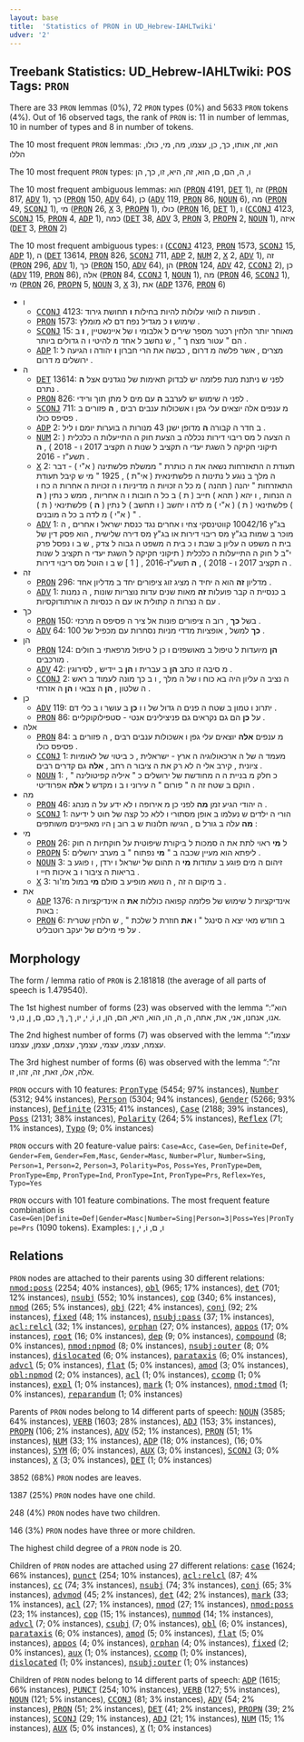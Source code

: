 ```yaml
---
layout: base
title:  'Statistics of PRON in UD_Hebrew-IAHLTwiki'
udver: '2'
---
```


## Treebank Statistics: UD_Hebrew-IAHLTwiki: POS Tags: `PRON`

There are 33 `PRON` lemmas (0%), 72 `PRON` types (0%) and 5633 `PRON` tokens (4%).
Out of 16 observed tags, the rank of `PRON` is: 11 in number of lemmas, 10 in number of types and 8 in number of tokens.

The 10 most frequent `PRON` lemmas: הוא, זה, אותו, כך, כן, עצמו, מה, מי, כולו, הללו

The 10 most frequent `PRON` types:  ו, ה, הם, ם, הוא, זה, היא, זו, כך, הן

The 10 most frequent ambiguous lemmas: הוא (<tt><a href="he_iahltwiki-pos-PRON.html">PRON</a></tt> 4191, <tt><a href="he_iahltwiki-pos-DET.html">DET</a></tt> 1), זה (<tt><a href="he_iahltwiki-pos-PRON.html">PRON</a></tt> 817, <tt><a href="he_iahltwiki-pos-ADV.html">ADV</a></tt> 1), כך (<tt><a href="he_iahltwiki-pos-PRON.html">PRON</a></tt> 150, <tt><a href="he_iahltwiki-pos-ADV.html">ADV</a></tt> 64), כן (<tt><a href="he_iahltwiki-pos-ADV.html">ADV</a></tt> 119, <tt><a href="he_iahltwiki-pos-PRON.html">PRON</a></tt> 86, <tt><a href="he_iahltwiki-pos-NOUN.html">NOUN</a></tt> 6), מה (<tt><a href="he_iahltwiki-pos-PRON.html">PRON</a></tt> 49, <tt><a href="he_iahltwiki-pos-SCONJ.html">SCONJ</a></tt> 1), מי (<tt><a href="he_iahltwiki-pos-PRON.html">PRON</a></tt> 26, <tt><a href="he_iahltwiki-pos-X.html">X</a></tt> 3, <tt><a href="he_iahltwiki-pos-PROPN.html">PROPN</a></tt> 1), כולו (<tt><a href="he_iahltwiki-pos-PRON.html">PRON</a></tt> 16, <tt><a href="he_iahltwiki-pos-DET.html">DET</a></tt> 1), ו (<tt><a href="he_iahltwiki-pos-CCONJ.html">CCONJ</a></tt> 4123, <tt><a href="he_iahltwiki-pos-SCONJ.html">SCONJ</a></tt> 15, <tt><a href="he_iahltwiki-pos-PRON.html">PRON</a></tt> 4, <tt><a href="he_iahltwiki-pos-ADP.html">ADP</a></tt> 1), כמה (<tt><a href="he_iahltwiki-pos-DET.html">DET</a></tt> 38, <tt><a href="he_iahltwiki-pos-ADV.html">ADV</a></tt> 3, <tt><a href="he_iahltwiki-pos-PRON.html">PRON</a></tt> 3, <tt><a href="he_iahltwiki-pos-PROPN.html">PROPN</a></tt> 2, <tt><a href="he_iahltwiki-pos-NOUN.html">NOUN</a></tt> 1), איזה (<tt><a href="he_iahltwiki-pos-DET.html">DET</a></tt> 3, <tt><a href="he_iahltwiki-pos-PRON.html">PRON</a></tt> 2)

The 10 most frequent ambiguous types:  ו (<tt><a href="he_iahltwiki-pos-CCONJ.html">CCONJ</a></tt> 4123, <tt><a href="he_iahltwiki-pos-PRON.html">PRON</a></tt> 1573, <tt><a href="he_iahltwiki-pos-SCONJ.html">SCONJ</a></tt> 15, <tt><a href="he_iahltwiki-pos-ADP.html">ADP</a></tt> 1), ה (<tt><a href="he_iahltwiki-pos-DET.html">DET</a></tt> 13614, <tt><a href="he_iahltwiki-pos-PRON.html">PRON</a></tt> 826, <tt><a href="he_iahltwiki-pos-SCONJ.html">SCONJ</a></tt> 711, <tt><a href="he_iahltwiki-pos-ADP.html">ADP</a></tt> 2, <tt><a href="he_iahltwiki-pos-NUM.html">NUM</a></tt> 2, <tt><a href="he_iahltwiki-pos-X.html">X</a></tt> 2, <tt><a href="he_iahltwiki-pos-ADV.html">ADV</a></tt> 1), זה (<tt><a href="he_iahltwiki-pos-PRON.html">PRON</a></tt> 296, <tt><a href="he_iahltwiki-pos-ADV.html">ADV</a></tt> 1), כך (<tt><a href="he_iahltwiki-pos-PRON.html">PRON</a></tt> 150, <tt><a href="he_iahltwiki-pos-ADV.html">ADV</a></tt> 64), הן (<tt><a href="he_iahltwiki-pos-PRON.html">PRON</a></tt> 124, <tt><a href="he_iahltwiki-pos-ADV.html">ADV</a></tt> 42, <tt><a href="he_iahltwiki-pos-CCONJ.html">CCONJ</a></tt> 2), כן (<tt><a href="he_iahltwiki-pos-ADV.html">ADV</a></tt> 119, <tt><a href="he_iahltwiki-pos-PRON.html">PRON</a></tt> 86), אלה (<tt><a href="he_iahltwiki-pos-PRON.html">PRON</a></tt> 84, <tt><a href="he_iahltwiki-pos-CCONJ.html">CCONJ</a></tt> 1, <tt><a href="he_iahltwiki-pos-NOUN.html">NOUN</a></tt> 1), מה (<tt><a href="he_iahltwiki-pos-PRON.html">PRON</a></tt> 46, <tt><a href="he_iahltwiki-pos-SCONJ.html">SCONJ</a></tt> 1), מי (<tt><a href="he_iahltwiki-pos-PRON.html">PRON</a></tt> 26, <tt><a href="he_iahltwiki-pos-PROPN.html">PROPN</a></tt> 5, <tt><a href="he_iahltwiki-pos-NOUN.html">NOUN</a></tt> 3, <tt><a href="he_iahltwiki-pos-X.html">X</a></tt> 3), את (<tt><a href="he_iahltwiki-pos-ADP.html">ADP</a></tt> 1376, <tt><a href="he_iahltwiki-pos-PRON.html">PRON</a></tt> 6)


* ו
  * <tt><a href="he_iahltwiki-pos-CCONJ.html">CCONJ</a></tt> 4123: תופעות ה לוואי עלולות להיות בחילות <b>ו</b> תחושת גירוד .
  * <tt><a href="he_iahltwiki-pos-PRON.html">PRON</a></tt> 1573: שימוש <b>ו</b> כ מגדיל נפח דם לא מומלץ .
  * <tt><a href="he_iahltwiki-pos-SCONJ.html">SCONJ</a></tt> 15: מאוחר יותר הלחין רכטר מספר שירים ל אלבומי ו של איינשטיין , <b>ו</b> ב הם " עטור מצח ך " , ש נחשב ל אחד מ להיטי ו ה גדולים ביותר .
  * <tt><a href="he_iahltwiki-pos-ADP.html">ADP</a></tt> 1: מצרים , אשר פלשה מ דרום , כבשה את הרי חברון <b>ו</b> יהודה ו הגיעה ל ירושלים מ דרום .
* ה
  * <tt><a href="he_iahltwiki-pos-DET.html">DET</a></tt> 13614: לפני ש ניתנת מנת פלזמה יש לבדוק תאימות של נוגדנים אצל <b>ה</b> נתרם .
  * <tt><a href="he_iahltwiki-pos-PRON.html">PRON</a></tt> 826: לפני ה שימוש יש לערבב <b>ה</b> עם מים ל מתן תוך ורידי .
  * <tt><a href="he_iahltwiki-pos-SCONJ.html">SCONJ</a></tt> 711: מ ענפים אלה יוצאים עלי גפן ו אשכולות ענבים רבים , <b>ה</b> פזורים ב פסיפס כולו .
  * <tt><a href="he_iahltwiki-pos-ADP.html">ADP</a></tt> 2: ב חדר ה קבורה <b>ה</b> מדופן ישנן 43 מנורות ה בוערות יומם ו ליל .
  * <tt><a href="he_iahltwiki-pos-NUM.html">NUM</a></tt> 2: ה הצעה ל מס ריבוי דירות נכללה ב הצעת חוק ה התייעלות ה כלכלית ( תיקוני חקיקה ל השגת יעדי ה תקציב ל שנות ה תקציב 2017 ו - 2018 ) , <b>ה</b> תשע"ז - 2016 .
  * <tt><a href="he_iahltwiki-pos-X.html">X</a></tt> 2: תעודת ה התאזרחות נשאה את ה כותרת " ממשלת פלשתינה ( א"י ) - דבר ה מלך ב נוגע ל נתינות ה פלשתינאית ( אי"ת ) , 1925 " מי ש קיבל תעודת התאזרחות " יהנה ( תהנה ) מ כל ה זכויות ה מדיניות ו ה זכויות ה אחרות ה כח ו ה הנחות , ו יהא ( תהא ) חייב ( ת ) ב כל ה חובות ו ה אחריות , ממש כ נתין ( <b>ה</b> ) פלשתינאי ( ת ) ( א"י ) מ לדה ו יחשב ( ו תחשב ) ל נתין ( <b>ה</b> ) פלשתינאי ( ת ) ( א"י ) מ לדה ב כל ה מובנים " .
  * <tt><a href="he_iahltwiki-pos-ADV.html">ADV</a></tt> 1: בג"ץ 10042/16 קווטינסקי צחי ו אחרים נגד כנסת ישראל ו אחרים , ה מוכר ב שמות בג"ץ מס ריבוי דירות או בג"ץ מס דירה שלישית , הוא פסק דין של בית ה משפט ה עליון ב שבת ו כ בית ה משפט ה גבוה ל צדק , ש ב ו נפסל פרק י"ב ל חוק ה התייעלות ה כלכלית ( תיקוני חקיקה ל השגת יעדי ה תקציב ל שנות ה תקציב 2017 ו - 2018 ) , <b>ה</b> תשע"ז-2016 , [ 1 ] ש ב ו הוטל מס ריבוי דירות .
* זה
  * <tt><a href="he_iahltwiki-pos-PRON.html">PRON</a></tt> 296: מדליון <b>זה</b> הוא ה יחיד ה מציג זוג ציפורים יחד ב מדליון אחד .
  * <tt><a href="he_iahltwiki-pos-ADV.html">ADV</a></tt> 1: ב כנסיית ה קבר פועלות <b>זה</b> מאות שנים עדות נוצריות שונות , ה נמנות עם ה נצרות ה קתולית או עם ה כנסיות ה אורתודוקסיות .
* כך
  * <tt><a href="he_iahltwiki-pos-PRON.html">PRON</a></tt> 150: בשל <b>כך</b> , רוב ה ציפורים פונות אל ציר ה פסיפס ה מרכזי .
  * <tt><a href="he_iahltwiki-pos-ADV.html">ADV</a></tt> 64: <b>כך</b> למשל , אופציות מדדי מניות נסחרות עם מכפיל של 100 .
* הן
  * <tt><a href="he_iahltwiki-pos-PRON.html">PRON</a></tt> 124: <b>הן</b> מיועדות ל טיפול ב מאושפזים ו כן ל טיפול מרפאתי ב חולים מורכבים .
  * <tt><a href="he_iahltwiki-pos-ADV.html">ADV</a></tt> 42: מ סיבה זו כתב <b>הן</b> ב עברית ו <b>הן</b> ב יידיש , לסירוגין .
  * <tt><a href="he_iahltwiki-pos-CCONJ.html">CCONJ</a></tt> 2: ה נציב ה עליון היה בא כוח ו של ה מלך , ו ב כך מונה לעמוד ב ראש ה שלטון , <b>הן</b> ה צבאי ו <b>הן</b> ה אזרחי .
* כן
  * <tt><a href="he_iahltwiki-pos-ADV.html">ADV</a></tt> 119: יתרונ ו טמון ב שטח ה פנים ה גדול של ו ו <b>כן</b> ב עושר ו ב כלי דם .
  * <tt><a href="he_iahltwiki-pos-PRON.html">PRON</a></tt> 86: על <b>כן</b> הם גם נקראים גם פניצילינים אנטי - סטפילוקוקליים .
* אלה
  * <tt><a href="he_iahltwiki-pos-PRON.html">PRON</a></tt> 84: מ ענפים <b>אלה</b> יוצאים עלי גפן ו אשכולות ענבים רבים , ה פזורים ב פסיפס כולו .
  * <tt><a href="he_iahltwiki-pos-CCONJ.html">CCONJ</a></tt> 1: מעמד ה של ה ארכאולוגיה ה ארץ - ישראלית , כ ביטוי של לאומיות ציונית , קירב אלי ה לא רק את ה ציבור ה רחב , <b>אלה</b> גם קדרים רבים .
  * <tt><a href="he_iahltwiki-pos-NOUN.html">NOUN</a></tt> 1: כ חלק מ בניית ה ה מחודשת של ירושלים כ " איליה קפיטולינה " , הוקם ב שטח זה ה " פורום " ה עירוני ו ב ו מקדש ל <b>אלה</b> אפרודיטי .
* מה
  * <tt><a href="he_iahltwiki-pos-PRON.html">PRON</a></tt> 46: ה יהודי הגיע זמן <b>מה</b> לפני כן מ אירופה ו לא ידע על ה מנהג .
  * <tt><a href="he_iahltwiki-pos-SCONJ.html">SCONJ</a></tt> 1: הורי ה ילדים ש נעלמו ב אופן מסתורי ו ללא כל קצה של חוט ל ידיעה <b>מה</b> עלה ב גורל ם , הגישו תלונות ש ב רוב ן היו מאפיינים משותפים :
* מי
  * <tt><a href="he_iahltwiki-pos-PRON.html">PRON</a></tt> 26: ל <b>מי</b> ראוי לתת את ה סמכות ל ביקורת שיפוטית על חוקתיות ה חוק
  * <tt><a href="he_iahltwiki-pos-PROPN.html">PROPN</a></tt> 5: ליפתא הוא מעיין שכבה ב " <b>מי</b> נפתוח " ב מערב ירושלים .
  * <tt><a href="he_iahltwiki-pos-NOUN.html">NOUN</a></tt> 3: זיהום ה מים פוגע ב עתודות <b>מי</b> ה תהום של ישראל ו ירדן , ו פוגע ב בריאות ה ציבור ו ב איכות חיי ו .
  * <tt><a href="he_iahltwiki-pos-X.html">X</a></tt> 3: ב מיקום ה זה , ה נושא מופיע ב סולם <b>מי</b> במול מז'ור .
* את
  * <tt><a href="he_iahltwiki-pos-ADP.html">ADP</a></tt> 1376: אינדיקציות ל שימוש של פלזמה קפואה כוללות <b>את</b> ה אינדיקציות ה באות :
  * <tt><a href="he_iahltwiki-pos-PRON.html">PRON</a></tt> 6: ב חודש מאי יצא ה סינגל " ו <b>את</b> חוזרת ל שלכת " , ש הלחין שטרית על פי מילים של יעקב רוטבליט .

## Morphology

The form / lemma ratio of `PRON` is 2.181818 (the average of all parts of speech is 1.479540).

The 1st highest number of forms (23) was observed with the lemma “הוא”: אנו, אנחנו, אני, את, אתה, ה, הּ, הו, הוא, היא, הם, הן, ו, וֹ, י, יו, ך, ךָ, כם, ם, ן, נו, ני.

The 2nd highest number of forms (7) was observed with the lemma “עצמו”: עצמה, עצמו, עצמי, עצמך, עצמם, עצמן, עצמנו.

The 3rd highest number of forms (6) was observed with the lemma “זה”: אלה, אלו, זאת, זה, זהו, זו.

`PRON` occurs with 10 features: <tt><a href="he_iahltwiki-feat-PronType.html">PronType</a></tt> (5454; 97% instances), <tt><a href="he_iahltwiki-feat-Number.html">Number</a></tt> (5312; 94% instances), <tt><a href="he_iahltwiki-feat-Person.html">Person</a></tt> (5304; 94% instances), <tt><a href="he_iahltwiki-feat-Gender.html">Gender</a></tt> (5266; 93% instances), <tt><a href="he_iahltwiki-feat-Definite.html">Definite</a></tt> (2315; 41% instances), <tt><a href="he_iahltwiki-feat-Case.html">Case</a></tt> (2188; 39% instances), <tt><a href="he_iahltwiki-feat-Poss.html">Poss</a></tt> (2131; 38% instances), <tt><a href="he_iahltwiki-feat-Polarity.html">Polarity</a></tt> (264; 5% instances), <tt><a href="he_iahltwiki-feat-Reflex.html">Reflex</a></tt> (71; 1% instances), <tt><a href="he_iahltwiki-feat-Typo.html">Typo</a></tt> (9; 0% instances)

`PRON` occurs with 20 feature-value pairs: `Case=Acc`, `Case=Gen`, `Definite=Def`, `Gender=Fem`, `Gender=Fem,Masc`, `Gender=Masc`, `Number=Plur`, `Number=Sing`, `Person=1`, `Person=2`, `Person=3`, `Polarity=Pos`, `Poss=Yes`, `PronType=Dem`, `PronType=Emp`, `PronType=Ind`, `PronType=Int`, `PronType=Prs`, `Reflex=Yes`, `Typo=Yes`

`PRON` occurs with 101 feature combinations.
The most frequent feature combination is `Case=Gen|Definite=Def|Gender=Masc|Number=Sing|Person=3|Poss=Yes|PronType=Prs` (1090 tokens).
Examples: ו, ם, וֹ, י, ן


## Relations

`PRON` nodes are attached to their parents using 30 different relations: <tt><a href="he_iahltwiki-dep-nmod-poss.html">nmod:poss</a></tt> (2254; 40% instances), <tt><a href="he_iahltwiki-dep-obl.html">obl</a></tt> (965; 17% instances), <tt><a href="he_iahltwiki-dep-det.html">det</a></tt> (701; 12% instances), <tt><a href="he_iahltwiki-dep-nsubj.html">nsubj</a></tt> (552; 10% instances), <tt><a href="he_iahltwiki-dep-cop.html">cop</a></tt> (340; 6% instances), <tt><a href="he_iahltwiki-dep-nmod.html">nmod</a></tt> (265; 5% instances), <tt><a href="he_iahltwiki-dep-obj.html">obj</a></tt> (221; 4% instances), <tt><a href="he_iahltwiki-dep-conj.html">conj</a></tt> (92; 2% instances), <tt><a href="he_iahltwiki-dep-fixed.html">fixed</a></tt> (48; 1% instances), <tt><a href="he_iahltwiki-dep-nsubj-pass.html">nsubj:pass</a></tt> (37; 1% instances), <tt><a href="he_iahltwiki-dep-acl-relcl.html">acl:relcl</a></tt> (32; 1% instances), <tt><a href="he_iahltwiki-dep-orphan.html">orphan</a></tt> (27; 0% instances), <tt><a href="he_iahltwiki-dep-appos.html">appos</a></tt> (17; 0% instances), <tt><a href="he_iahltwiki-dep-root.html">root</a></tt> (16; 0% instances), <tt><a href="he_iahltwiki-dep-dep.html">dep</a></tt> (9; 0% instances), <tt><a href="he_iahltwiki-dep-compound.html">compound</a></tt> (8; 0% instances), <tt><a href="he_iahltwiki-dep-nmod-npmod.html">nmod:npmod</a></tt> (8; 0% instances), <tt><a href="he_iahltwiki-dep-nsubj-outer.html">nsubj:outer</a></tt> (8; 0% instances), <tt><a href="he_iahltwiki-dep-dislocated.html">dislocated</a></tt> (6; 0% instances), <tt><a href="he_iahltwiki-dep-parataxis.html">parataxis</a></tt> (6; 0% instances), <tt><a href="he_iahltwiki-dep-advcl.html">advcl</a></tt> (5; 0% instances), <tt><a href="he_iahltwiki-dep-flat.html">flat</a></tt> (5; 0% instances), <tt><a href="he_iahltwiki-dep-amod.html">amod</a></tt> (3; 0% instances), <tt><a href="he_iahltwiki-dep-obl-npmod.html">obl:npmod</a></tt> (2; 0% instances), <tt><a href="he_iahltwiki-dep-acl.html">acl</a></tt> (1; 0% instances), <tt><a href="he_iahltwiki-dep-ccomp.html">ccomp</a></tt> (1; 0% instances), <tt><a href="he_iahltwiki-dep-expl.html">expl</a></tt> (1; 0% instances), <tt><a href="he_iahltwiki-dep-mark.html">mark</a></tt> (1; 0% instances), <tt><a href="he_iahltwiki-dep-nmod-tmod.html">nmod:tmod</a></tt> (1; 0% instances), <tt><a href="he_iahltwiki-dep-reparandum.html">reparandum</a></tt> (1; 0% instances)

Parents of `PRON` nodes belong to 14 different parts of speech: <tt><a href="he_iahltwiki-pos-NOUN.html">NOUN</a></tt> (3585; 64% instances), <tt><a href="he_iahltwiki-pos-VERB.html">VERB</a></tt> (1603; 28% instances), <tt><a href="he_iahltwiki-pos-ADJ.html">ADJ</a></tt> (153; 3% instances), <tt><a href="he_iahltwiki-pos-PROPN.html">PROPN</a></tt> (106; 2% instances), <tt><a href="he_iahltwiki-pos-ADV.html">ADV</a></tt> (52; 1% instances), <tt><a href="he_iahltwiki-pos-PRON.html">PRON</a></tt> (51; 1% instances), <tt><a href="he_iahltwiki-pos-NUM.html">NUM</a></tt> (33; 1% instances), <tt><a href="he_iahltwiki-pos-ADP.html">ADP</a></tt> (18; 0% instances),  (16; 0% instances), <tt><a href="he_iahltwiki-pos-SYM.html">SYM</a></tt> (6; 0% instances), <tt><a href="he_iahltwiki-pos-AUX.html">AUX</a></tt> (3; 0% instances), <tt><a href="he_iahltwiki-pos-SCONJ.html">SCONJ</a></tt> (3; 0% instances), <tt><a href="he_iahltwiki-pos-X.html">X</a></tt> (3; 0% instances), <tt><a href="he_iahltwiki-pos-DET.html">DET</a></tt> (1; 0% instances)

3852 (68%) `PRON` nodes are leaves.

1387 (25%) `PRON` nodes have one child.

248 (4%) `PRON` nodes have two children.

146 (3%) `PRON` nodes have three or more children.

The highest child degree of a `PRON` node is 20.

Children of `PRON` nodes are attached using 27 different relations: <tt><a href="he_iahltwiki-dep-case.html">case</a></tt> (1624; 66% instances), <tt><a href="he_iahltwiki-dep-punct.html">punct</a></tt> (254; 10% instances), <tt><a href="he_iahltwiki-dep-acl-relcl.html">acl:relcl</a></tt> (87; 4% instances), <tt><a href="he_iahltwiki-dep-cc.html">cc</a></tt> (74; 3% instances), <tt><a href="he_iahltwiki-dep-nsubj.html">nsubj</a></tt> (74; 3% instances), <tt><a href="he_iahltwiki-dep-conj.html">conj</a></tt> (65; 3% instances), <tt><a href="he_iahltwiki-dep-advmod.html">advmod</a></tt> (45; 2% instances), <tt><a href="he_iahltwiki-dep-det.html">det</a></tt> (42; 2% instances), <tt><a href="he_iahltwiki-dep-mark.html">mark</a></tt> (33; 1% instances), <tt><a href="he_iahltwiki-dep-acl.html">acl</a></tt> (27; 1% instances), <tt><a href="he_iahltwiki-dep-nmod.html">nmod</a></tt> (27; 1% instances), <tt><a href="he_iahltwiki-dep-nmod-poss.html">nmod:poss</a></tt> (23; 1% instances), <tt><a href="he_iahltwiki-dep-cop.html">cop</a></tt> (15; 1% instances), <tt><a href="he_iahltwiki-dep-nummod.html">nummod</a></tt> (14; 1% instances), <tt><a href="he_iahltwiki-dep-advcl.html">advcl</a></tt> (7; 0% instances), <tt><a href="he_iahltwiki-dep-csubj.html">csubj</a></tt> (7; 0% instances), <tt><a href="he_iahltwiki-dep-obl.html">obl</a></tt> (6; 0% instances), <tt><a href="he_iahltwiki-dep-parataxis.html">parataxis</a></tt> (6; 0% instances), <tt><a href="he_iahltwiki-dep-amod.html">amod</a></tt> (5; 0% instances), <tt><a href="he_iahltwiki-dep-flat.html">flat</a></tt> (5; 0% instances), <tt><a href="he_iahltwiki-dep-appos.html">appos</a></tt> (4; 0% instances), <tt><a href="he_iahltwiki-dep-orphan.html">orphan</a></tt> (4; 0% instances), <tt><a href="he_iahltwiki-dep-fixed.html">fixed</a></tt> (2; 0% instances), <tt><a href="he_iahltwiki-dep-aux.html">aux</a></tt> (1; 0% instances), <tt><a href="he_iahltwiki-dep-ccomp.html">ccomp</a></tt> (1; 0% instances), <tt><a href="he_iahltwiki-dep-dislocated.html">dislocated</a></tt> (1; 0% instances), <tt><a href="he_iahltwiki-dep-nsubj-outer.html">nsubj:outer</a></tt> (1; 0% instances)

Children of `PRON` nodes belong to 14 different parts of speech: <tt><a href="he_iahltwiki-pos-ADP.html">ADP</a></tt> (1615; 66% instances), <tt><a href="he_iahltwiki-pos-PUNCT.html">PUNCT</a></tt> (254; 10% instances), <tt><a href="he_iahltwiki-pos-VERB.html">VERB</a></tt> (127; 5% instances), <tt><a href="he_iahltwiki-pos-NOUN.html">NOUN</a></tt> (121; 5% instances), <tt><a href="he_iahltwiki-pos-CCONJ.html">CCONJ</a></tt> (81; 3% instances), <tt><a href="he_iahltwiki-pos-ADV.html">ADV</a></tt> (54; 2% instances), <tt><a href="he_iahltwiki-pos-PRON.html">PRON</a></tt> (51; 2% instances), <tt><a href="he_iahltwiki-pos-DET.html">DET</a></tt> (41; 2% instances), <tt><a href="he_iahltwiki-pos-PROPN.html">PROPN</a></tt> (39; 2% instances), <tt><a href="he_iahltwiki-pos-SCONJ.html">SCONJ</a></tt> (29; 1% instances), <tt><a href="he_iahltwiki-pos-ADJ.html">ADJ</a></tt> (21; 1% instances), <tt><a href="he_iahltwiki-pos-NUM.html">NUM</a></tt> (15; 1% instances), <tt><a href="he_iahltwiki-pos-AUX.html">AUX</a></tt> (5; 0% instances), <tt><a href="he_iahltwiki-pos-X.html">X</a></tt> (1; 0% instances)


